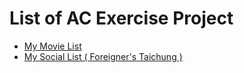 # List of AC Exercise Project

* [My Movie List](https://wlcharlie.github.io/AC_exersice/my_movie_list/)
* [My Social List ( Foreigner's Taichung )](https://wlcharlie.github.io/AC_exersice/my_social_list/)